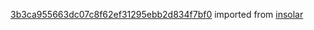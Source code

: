 [3b3ca955663dc07c8f62ef31295ebb2d834f7bf0](https://github.com/insolar/insolar/commit/3b3ca955663dc07c8f62ef31295ebb2d834f7bf0) imported from [insolar](https://github.com/insolar/insolar)
